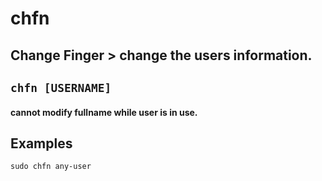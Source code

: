 # chfn

**Change Finger** > change the users information.
---

` chfn [USERNAME] `
---

#### cannot modify fullname while user is in use.

## Examples
` sudo chfn any-user `
